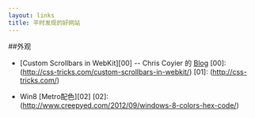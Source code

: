 ```yaml
---
layout: links
title: 平时发现的好网站
---
```

##外观
+ [Custom Scrollbars in WebKit][00] -- Chris Coyier 的 [Blog](01)
[00]: (http://css-tricks.com/custom-scrollbars-in-webkit/)
[01]: (http://css-tricks.com/)

+ Win8 [Metro配色][02]
[02]: (http://www.creepyed.com/2012/09/windows-8-colors-hex-code/)